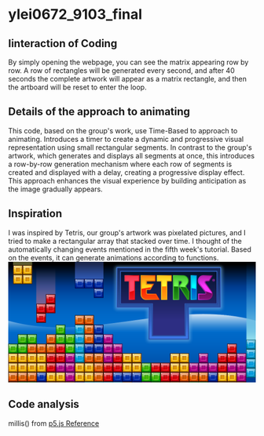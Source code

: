 # ylei0672_9103_final

## Iinteraction of Coding
By simply opening the webpage, you can see the matrix appearing row by row. A row of rectangles will be generated every second, and after 40 seconds the complete artwork will appear as a matrix rectangle, and then the artboard will be reset to enter the loop.

## Details of the approach to animating 
This code, based on the group's work, use Time-Based to approach to animating. Introduces a timer to create a dynamic and progressive visual representation using small rectangular segments. 
In contrast to the group's artwork, which generates and displays all segments at once, this introduces a row-by-row generation mechanism where each row of segments is created and displayed with a delay, creating a progressive display effect. This approach enhances the visual experience by building anticipation as the image gradually appears.

## Inspiration
I was inspired by Tetris, our group's artwork was pixelated pictures, and I tried to make a rectangular array that stacked over time. I thought of the automatically changing events mentioned in the fifth week's tutorial. Based on the events, it can generate animations according to functions.
![Tetris game](/picture/Tetris.png)


## Code analysis
millis() from [p5.js Reference](https://p5js.org/reference/#/p5/millis)